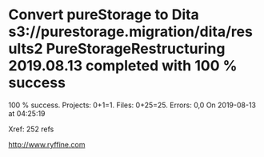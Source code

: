 # Convert pureStorage to Dita s3://purestorage.migration/dita/results2 PureStorageRestructuring 2019.08.13 completed with 100 % success

100 % success. Projects: 0+1=1.  Files: 0+25=25. Errors: 0,0  On 2019-08-13 at 04:25:19

Xref: 252 refs



http://www.ryffine.com

